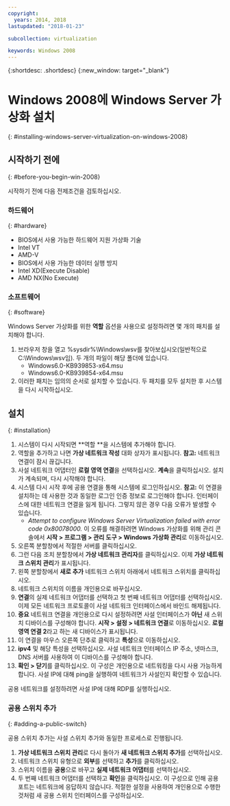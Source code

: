 ```yaml
---
copyright:
  years: 2014, 2018
lastupdated: "2018-01-23"

subcollection: virtualization

keywords: Windows 2008
---
```

{:shortdesc: .shortdesc}
{:new_window: target="_blank"}

# Windows 2008에 Windows Server 가상화 설치
{: #installing-windows-server-virtualization-on-windows-2008}

<!--Windows 2008 64-bit edition comes with the option to install Windows next generation virtualization application codenamed Veridian. By default the application will not be a selectable option when Adding and Removing Roles from Windows 2008.

Note: At this time, this is only available in full installation of 64-bit editions of Windows 2008. 32-bit versions and Server-core installations do not support this.-->

## 시작하기 전에
{: #before-you-begin-win-2008}

시작하기 전에 다음 전제조건을 검토하십시오. 

### 하드웨어
{: #hardware}

* BIOS에서 사용 가능한 하드웨어 지원 가상화 기술
* Intel VT
* AMD-V
* BIOS에서 사용 가능한 데이터 실행 방지
* Intel XD(Execute Disable)
* AMD NX(No Execute)

### 소프트웨어
{: #software}

Windows Server 가상화를 위한 **역할** 옵션을 사용으로 설정하려면 몇 개의 패치를 설치해야 합니다.
1. 브라우저 창을 열고 %sysdir%\Windows\wsv를 찾아보십시오(일반적으로 C:\Windows\wsv임). 두 개의 파일이 해당 폴더에 있습니다.
    * Windows6.0-KB939853-x64.msu
    * Windows6.0-KB939854-x64.msu
2. 이러한 패치는 임의의 순서로 설치할 수 있습니다. 두 패치를 모두 설치한 후 시스템을 다시 시작하십시오.

## 설치
{: #installation}

1. 시스템이 다시 시작되면 **역할 **을 시스템에 추가해야 합니다.
2. 역할을 추가하고 나면 **가상 네트워크 작성** 대화 상자가 표시됩니다.
**참고:** 네트워크 연결이 잠시 끊깁니다.
3. 사설 네트워크 어댑터인 **로컬 영역 연결**을 선택하십시오. **계속**을 클릭하십시오. 설치가 계속되며, 다시 시작해야 합니다.
4. 시스템 다시 시작 후에 공용 연결을 통해 시스템에 로그인하십시오. **참고:** 이 연결을 설치하는 데 사용한 것과 동일한 로그인 인증 정보로 로그인해야 합니다. 인터페이스에 대한 네트워크 연결을 잃게 됩니다. 그렇지 않은 경우 다음 오류가 발생할 수 있습니다.
    * *Attempt to configure Windows Server Virtualization failed with error code 0x80078000.*
이 오류를 해결하려면 Windows 가상화를 위해 관리 콘솔에서 **시작 > 프로그램 > 관리 도구 > Windows 가상화 관리**로 이동하십시오. 
5. 오른쪽 분할창에서 적절한 서버를 클릭하십시오. 
6. 그런 다음 조치 분할창에서 **가상 네트워크 관리자**를 클릭하십시오. 이제 **가상 네트워크 스위치 관리**가 표시됩니다.
7. 왼쪽 분할창에서 **새로 추가** 네트워크 스위치 아래에서 네트워크 스위치를 클릭하십시오.
8. 네트워크 스위치의 이름을 개인용으로 바꾸십시오.
9. **연결**의 실제 네트워크 어댑터를 선택하고 첫 번째 네트워크 어댑터를 선택하십시오. 이제 모든 네트워크 프로토콜이 사설 네트워크 인터페이스에서 바인드 해제됩니다.
10. **중요** 네트워크 연결을 개인용으로 다시 설정하려면 사설 인터페이스가 **아닌** 새 스위치 디바이스를 구성해야 합니다. **시작 > 설정 > 네트워크 연결**로 이동하십시오. **로컬 영역 연결 2**라고 하는 새 디바이스가 표시됩니다.
11. 이 연결을 마우스 오른쪽 단추로 클릭하고 **특성**으로 이동하십시오.
12. **ipv4** 및 해당 특성을 선택하십시오. 사설 네트워크 인터페이스 IP 주소, 넷마스크, DNS 서버를 사용하여 이 디바이스를 구성해야 합니다. 
13. **확인 > 닫기**를 클릭하십시오. 이 구성은 개인용으로 네트워킹을 다시 사용 가능하게 합니다. 사설 IP에 대해 ping을 실행하여 네트워크가 사설인지 확인할 수 있습니다. 

공용 네트워크를 설정하려면 사설 IP에 대해 RDP를 실행하십시오. 

### 공용 스위치 추가
{: #adding-a-public-switch}

공용 스위치 추가는 사설 스위치 추가와 동일한 프로세스로 진행됩니다.
1. **가상 네트워크 스위치 관리**로 다시 돌아가 **새 네트워크 스위치 추가**를 선택하십시오.
2. 네트워크 스위치 유형으로 **외부**를 선택하고 **추가**를 클릭하십시오.
3. 스위치 이름을 **공용**으로 바꾸고 **실제 네트워크 어댑터**를 선택하십시오.
4. 두 번째 네트워크 어댑터를 선택하고 **확인**을 클릭하십시오. 이 구성으로 인해 공용 포트는 네트워크에 응답하지 않습니다. 적절한 설정을 사용하여 개인용으로 수행한 것처럼 새 공용 스위치 인터페이스를 구성하십시오.
